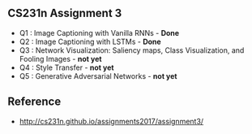 ## CS231n Assignment 3
* Q1 : Image Captioning with Vanilla RNNs - **Done**
* Q2 : Image Captioning with LSTMs - **Done**
* Q3 : Network Visualization: Saliency maps, Class Visualization, and Fooling Images - **not yet**
* Q4 : Style Transfer - **not yet**
* Q5 : Generative Adversarial Networks - **not yet**

## Reference
* http://cs231n.github.io/assignments2017/assignment3/